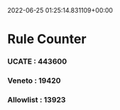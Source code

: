 2022-06-25 01:25:14.831109+00:00
# Rule Counter 
 ### UCATE : 443600

 ### Veneto : 19420

 ### Allowlist : 13923